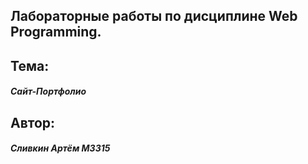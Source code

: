 ## Лабораторные работы по дисциплине Web Programming. 

## Тема:
<h5>Сайт-Портфолио</h5>

## Aвтор:
<h5>Сливкин Артём М3315</h5>
